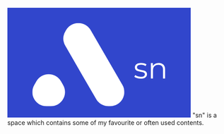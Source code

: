 ![sn](img/snLogo.png "sn")
"sn" is a space which contains some of my favourite or often used contents.
